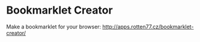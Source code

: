Bookmarklet Creator
===================

Make a bookmarklet for your browser: http://apps.rotten77.cz/bookmarklet-creator/
